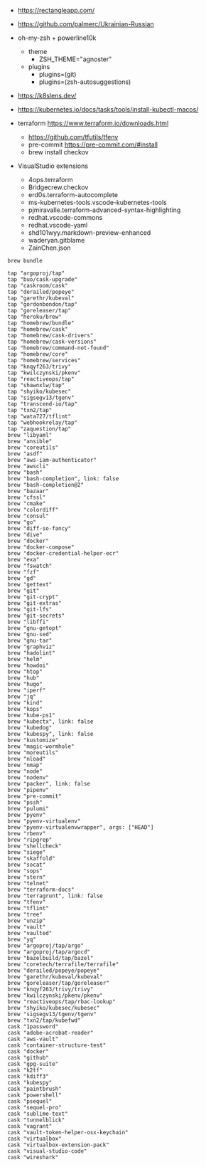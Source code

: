 
- https://rectangleapp.com/
- https://github.com/palmerc/Ukrainian-Russian
- oh-my-zsh + powerline10k
  - theme
    - ZSH_THEME="agnoster"
  - plugins
    - plugins=(git)
    - plugins=(zsh-autosuggestions)

- https://k8slens.dev/
- https://kubernetes.io/docs/tasks/tools/install-kubectl-macos/
  

- terraform https://www.terraform.io/downloads.html
  - https://github.com/tfutils/tfenv
  - pre-commit https://pre-commit.com/#install
  - brew install checkov
    
- VisualStudio extensions
  - 4ops.terraform
  - Bridgecrew.checkov
  - erd0s.terraform-autocomplete
  - ms-kubernetes-tools.vscode-kubernetes-tools
  - pjmiravalle.terraform-advanced-syntax-highlighting
  - redhat.vscode-commons
  - redhat.vscode-yaml
  - shd101wyy.markdown-preview-enhanced
  - waderyan.gitblame
  - ZainChen.json
 

`brew bundle`
``` 
tap "argoproj/tap"
tap "buo/cask-upgrade"
tap "caskroom/cask"
tap "derailed/popeye"
tap "garethr/kubeval"
tap "gordonbondon/tap"
tap "goreleaser/tap"
tap "heroku/brew"
tap "homebrew/bundle"
tap "homebrew/cask"
tap "homebrew/cask-drivers"
tap "homebrew/cask-versions"
tap "homebrew/command-not-found"
tap "homebrew/core"
tap "homebrew/services"
tap "knqyf263/trivy"
tap "kwilczynski/pkenv"
tap "reactiveops/tap"
tap "shawnxlw/tap"
tap "shyiko/kubesec"
tap "sigsegv13/tgenv"
tap "transcend-io/tap"
tap "txn2/tap"
tap "wata727/tflint"
tap "webhookrelay/tap"
tap "zaquestion/tap"
brew "libyaml"
brew "ansible"
brew "coreutils"
brew "asdf"
brew "aws-iam-authenticator"
brew "awscli"
brew "bash"
brew "bash-completion", link: false
brew "bash-completion@2"
brew "bazaar"
brew "cfssl"
brew "cmake"
brew "colordiff"
brew "consul"
brew "go"
brew "diff-so-fancy"
brew "dive"
brew "docker"
brew "docker-compose"
brew "docker-credential-helper-ecr"
brew "exa"
brew "fswatch"
brew "fzf"
brew "gd"
brew "gettext"
brew "git"
brew "git-crypt"
brew "git-extras"
brew "git-lfs"
brew "git-secrets"
brew "libffi"
brew "gnu-getopt"
brew "gnu-sed"
brew "gnu-tar"
brew "graphviz"
brew "hadolint"
brew "helm"
brew "howdoi"
brew "htop"
brew "hub"
brew "hugo"
brew "iperf"
brew "jq"
brew "kind"
brew "kops"
brew "kube-ps1"
brew "kubectx", link: false
brew "kubedog"
brew "kubespy", link: false
brew "kustomize"
brew "magic-wormhole"
brew "moreutils"
brew "nload"
brew "nmap"
brew "node"
brew "nodenv"
brew "packer", link: false
brew "pipenv"
brew "pre-commit"
brew "pssh"
brew "pulumi"
brew "pyenv"
brew "pyenv-virtualenv"
brew "pyenv-virtualenvwrapper", args: ["HEAD"]
brew "rbenv"
brew "ripgrep"
brew "shellcheck"
brew "siege"
brew "skaffold"
brew "socat"
brew "sops"
brew "stern"
brew "telnet"
brew "terraform-docs"
brew "terragrunt", link: false
brew "tfenv"
brew "tflint"
brew "tree"
brew "unzip"
brew "vault"
brew "vaulted"
brew "yq"
brew "argoproj/tap/argo"
brew "argoproj/tap/argocd"
brew "bazelbuild/tap/bazel"
brew "coretech/terrafile/terrafile"
brew "derailed/popeye/popeye"
brew "garethr/kubeval/kubeval"
brew "goreleaser/tap/goreleaser"
brew "knqyf263/trivy/trivy"
brew "kwilczynski/pkenv/pkenv"
brew "reactiveops/tap/rbac-lookup"
brew "shyiko/kubesec/kubesec"
brew "sigsegv13/tgenv/tgenv"
brew "txn2/tap/kubefwd"
cask "1password"
cask "adobe-acrobat-reader"
cask "aws-vault"
cask "container-structure-test"
cask "docker"
cask "github"
cask "gpg-suite"
cask "k2tf"
cask "kdiff3"
cask "kubespy"
cask "paintbrush"
cask "powershell"
cask "psequel"
cask "sequel-pro"
cask "sublime-text"
cask "tunnelblick"
cask "vagrant"
cask "vault-token-helper-osx-keychain"
cask "virtualbox"
cask "virtualbox-extension-pack"
cask "visual-studio-code"
cask "wireshark"
```
